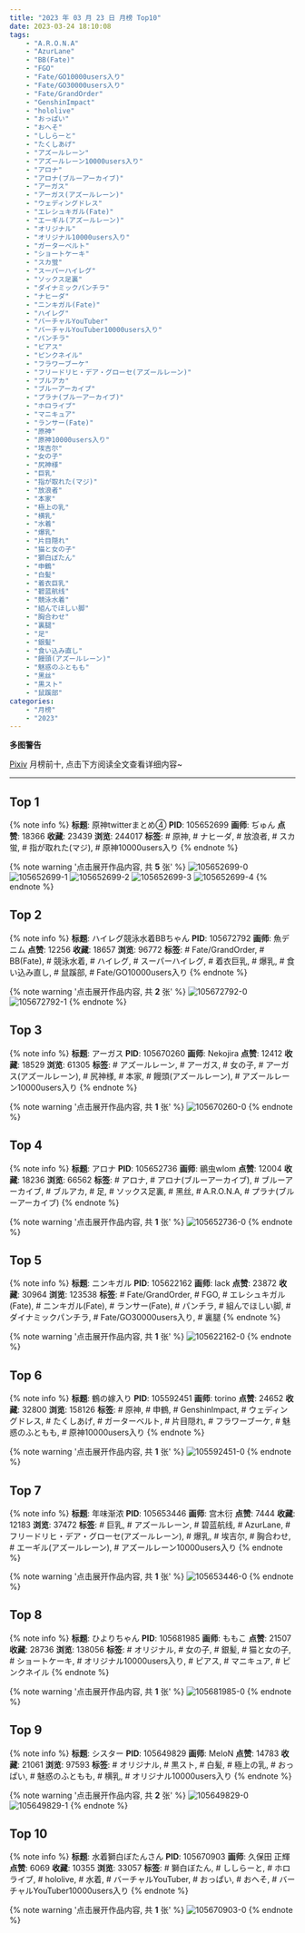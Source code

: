```yaml
---
title: "2023 年 03 月 23 日 月榜 Top10"
date: 2023-03-24 18:10:08
tags:
    - "A.R.O.N.A"
    - "AzurLane"
    - "BB(Fate)"
    - "FGO"
    - "Fate/GO10000users入り"
    - "Fate/GO30000users入り"
    - "Fate/GrandOrder"
    - "GenshinImpact"
    - "hololive"
    - "おっぱい"
    - "おへそ"
    - "ししらーと"
    - "たくしあげ"
    - "アズールレーン"
    - "アズールレーン10000users入り"
    - "アロナ"
    - "アロナ(ブルーアーカイブ)"
    - "アーガス"
    - "アーガス(アズールレーン)"
    - "ウェディングドレス"
    - "エレシュキガル(Fate)"
    - "エーギル(アズールレーン)"
    - "オリジナル"
    - "オリジナル10000users入り"
    - "ガーターベルト"
    - "ショートケーキ"
    - "スカ蛍"
    - "スーパーハイレグ"
    - "ソックス足裏"
    - "ダイナミックパンチラ"
    - "ナヒーダ"
    - "ニンキガル(Fate)"
    - "ハイレグ"
    - "バーチャルYouTuber"
    - "バーチャルYouTuber10000users入り"
    - "パンチラ"
    - "ピアス"
    - "ピンクネイル"
    - "フラワーブーケ"
    - "フリードリヒ・デア・グローセ(アズールレーン)"
    - "ブルアカ"
    - "ブルーアーカイブ"
    - "プラナ(ブルーアーカイブ)"
    - "ホロライブ"
    - "マニキュア"
    - "ランサー(Fate)"
    - "原神"
    - "原神10000users入り"
    - "埃吉尔"
    - "女の子"
    - "尻神様"
    - "巨乳"
    - "指が取れた(マジ)"
    - "放浪者"
    - "本家"
    - "極上の乳"
    - "横乳"
    - "水着"
    - "爆乳"
    - "片目隠れ"
    - "猫と女の子"
    - "獅白ぼたん"
    - "申鶴"
    - "白髪"
    - "着衣巨乳"
    - "碧蓝航线"
    - "競泳水着"
    - "組んでほしい脚"
    - "胸合わせ"
    - "裏腿"
    - "足"
    - "銀髪"
    - "食い込み直し"
    - "饅頭(アズールレーン)"
    - "魅惑のふともも"
    - "黑丝"
    - "黒スト"
    - "鼠蹊部"
categories:
    - "月榜"
    - "2023"
---
```


<i class="fa fa-triangle-exclamation"></i>**多图警告**<i class="fa fa-triangle-exclamation"></i>

[Pixiv](https://www.pixiv.net/) 月榜前十, 点击下方阅读全文查看详细内容~

<!-- more -->

---

## Top 1

{% note info %}
**标题**: 原神twitterまとめ④
**PID**: 105652699 **画师**: ぢゅん
**点赞**: 18366 **收藏**: 23439 **浏览**: 244017
**标签**: # 原神, # ナヒーダ, # 放浪者, # スカ蛍, # 指が取れた(マジ), # 原神10000users入り
{% endnote %}

{% note warning '点击展开作品内容, 共 **5** 张' %}
![105652699-0](https://i.pixiv.re/img-original/img/2023/02/24/00/02/49/105652699_p0.jpg)
![105652699-1](https://i.pixiv.re/img-original/img/2023/02/24/00/02/49/105652699_p1.jpg)
![105652699-2](https://i.pixiv.re/img-original/img/2023/02/24/00/02/49/105652699_p2.jpg)
![105652699-3](https://i.pixiv.re/img-original/img/2023/02/24/00/02/49/105652699_p3.jpg)
![105652699-4](https://i.pixiv.re/img-original/img/2023/02/24/00/02/49/105652699_p4.jpg)
{% endnote %}

## Top 2

{% note info %}
**标题**: ハイレグ競泳水着BBちゃん
**PID**: 105672792 **画师**: 魚デニム
**点赞**: 12256 **收藏**: 18657 **浏览**: 96772
**标签**: # Fate/GrandOrder, # BB(Fate), # 競泳水着, # ハイレグ, # スーパーハイレグ, # 着衣巨乳, # 爆乳, # 食い込み直し, # 鼠蹊部, # Fate/GO10000users入り
{% endnote %}

{% note warning '点击展开作品内容, 共 **2** 张' %}
![105672792-0](https://i.pixiv.re/img-original/img/2023/02/24/20/04/07/105672792_p0.jpg)
![105672792-1](https://i.pixiv.re/img-original/img/2023/02/24/20/04/07/105672792_p1.jpg)
{% endnote %}

## Top 3

{% note info %}
**标题**: アーガス
**PID**: 105670260 **画师**: Nekojira
**点赞**: 12412 **收藏**: 18529 **浏览**: 61305
**标签**: # アズールレーン, # アーガス, # 女の子, # アーガス(アズールレーン), # 尻神様, # 本家, # 饅頭(アズールレーン), # アズールレーン10000users入り
{% endnote %}

{% note warning '点击展开作品内容, 共 **1** 张' %}
![105670260-0](https://i.pixiv.re/img-original/img/2023/02/24/18/30/48/105670260_p0.jpg)
{% endnote %}

## Top 4

{% note info %}
**标题**: アロナ
**PID**: 105652736 **画师**: 鶸虫wlom
**点赞**: 12004 **收藏**: 18236 **浏览**: 66562
**标签**: # アロナ, # アロナ(ブルーアーカイブ), # ブルーアーカイブ, # ブルアカ, # 足, # ソックス足裏, # 黑丝, # A.R.O.N.A, # プラナ(ブルーアーカイブ)
{% endnote %}

{% note warning '点击展开作品内容, 共 **1** 张' %}
![105652736-0](https://i.pixiv.re/img-original/img/2023/02/24/00/03/20/105652736_p0.jpg)
{% endnote %}

## Top 5

{% note info %}
**标题**: ニンキガル
**PID**: 105622162 **画师**: lack
**点赞**: 23872 **收藏**: 30964 **浏览**: 123538
**标签**: # Fate/GrandOrder, # FGO, # エレシュキガル(Fate), # ニンキガル(Fate), # ランサー(Fate), # パンチラ, # 組んでほしい脚, # ダイナミックパンチラ, # Fate/GO30000users入り, # 裏腿
{% endnote %}

{% note warning '点击展开作品内容, 共 **1** 张' %}
![105622162-0](https://i.pixiv.re/img-original/img/2023/02/23/00/00/39/105622162_p0.png)
{% endnote %}

## Top 6

{% note info %}
**标题**: 鶴の嫁入り
**PID**: 105592451 **画师**: torino
**点赞**: 24652 **收藏**: 32800 **浏览**: 158126
**标签**: # 原神, # 申鶴, # GenshinImpact, # ウェディングドレス, # たくしあげ, # ガーターベルト, # 片目隠れ, # フラワーブーケ, # 魅惑のふともも, # 原神10000users入り
{% endnote %}

{% note warning '点击展开作品内容, 共 **1** 张' %}
![105592451-0](https://i.pixiv.re/img-original/img/2023/02/22/00/00/47/105592451_p0.jpg)
{% endnote %}

## Top 7

{% note info %}
**标题**: 年味渐浓
**PID**: 105653446 **画师**: 宫木衍
**点赞**: 7444 **收藏**: 12183 **浏览**: 37472
**标签**: # 巨乳, # アズールレーン, # 碧蓝航线, # AzurLane, # フリードリヒ・デア・グローセ(アズールレーン), # 爆乳, # 埃吉尔, # 胸合わせ, # エーギル(アズールレーン), # アズールレーン10000users入り
{% endnote %}

{% note warning '点击展开作品内容, 共 **1** 张' %}
![105653446-0](https://i.pixiv.re/img-original/img/2023/02/24/00/20/08/105653446_p0.jpg)
{% endnote %}

## Top 8

{% note info %}
**标题**: ひよりちゃん
**PID**: 105681985 **画师**: ももこ
**点赞**: 21507 **收藏**: 28736 **浏览**: 138056
**标签**: # オリジナル, # 女の子, # 銀髪, # 猫と女の子, # ショートケーキ, # オリジナル10000users入り, # ピアス, # マニキュア, # ピンクネイル
{% endnote %}

{% note warning '点击展开作品内容, 共 **1** 张' %}
![105681985-0](https://i.pixiv.re/img-original/img/2023/02/25/00/36/12/105681985_p0.png)
{% endnote %}

## Top 9

{% note info %}
**标题**: シスター
**PID**: 105649829 **画师**: MeIoN
**点赞**: 14783 **收藏**: 21061 **浏览**: 97593
**标签**: # オリジナル, # 黒スト, # 白髪, # 極上の乳, # おっぱい, # 魅惑のふともも, # 横乳, # オリジナル10000users入り
{% endnote %}

{% note warning '点击展开作品内容, 共 **2** 张' %}
![105649829-0](https://i.pixiv.re/img-original/img/2023/02/23/22/49/40/105649829_p0.jpg)
![105649829-1](https://i.pixiv.re/img-original/img/2023/02/23/22/49/40/105649829_p1.jpg)
{% endnote %}

## Top 10

{% note info %}
**标题**: 水着獅白ぼたんさん
**PID**: 105670903 **画师**: 久保田 正輝
**点赞**: 6069 **收藏**: 10355 **浏览**: 33057
**标签**: # 獅白ぼたん, # ししらーと, # ホロライブ, # hololive, # 水着, # バーチャルYouTuber, # おっぱい, # おへそ, # バーチャルYouTuber10000users入り
{% endnote %}

{% note warning '点击展开作品内容, 共 **1** 张' %}
![105670903-0](https://i.pixiv.re/img-original/img/2023/02/24/18/58/04/105670903_p0.jpg)
{% endnote %}
